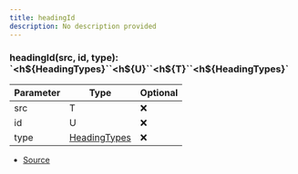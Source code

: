```yaml
---
title: headingId
description: No description provided
---
```



### headingId(src, id, type): \`\<h\$\{HeadingTypes}\`\`\<h\$\{U}\`\`\<h\$\{T}\`\`\<h\$\{HeadingTypes}\`

| Parameter | Type | Optional |
| ----------- | ----------- | ----------- |
| src | T | ❌ |
| id | U | ❌ |
| type | [HeadingTypes](/docs/markdown/types/HeadingTypes.md) | ❌ |


- [Source](https://github.com/neplextech/micro-docgen/blob/38358ca74767eba2bb03bd633518726d6b884070/src/utils/md.ts#L23)